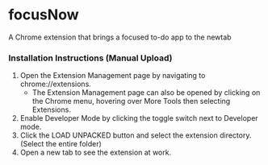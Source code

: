 # focusNow
A Chrome extension that brings a focused to-do app to the newtab


### Installation Instructions (Manual Upload)
1. Open the Extension Management page by navigating to chrome://extensions.
	* The Extension Management page can also be opened by clicking on the Chrome menu, hovering over More Tools then selecting Extensions.
2. Enable Developer Mode by clicking the toggle switch next to Developer mode.
3. Click the LOAD UNPACKED button and select the extension directory. (Select the entire folder)
4. Open a new tab to see the extension at work.